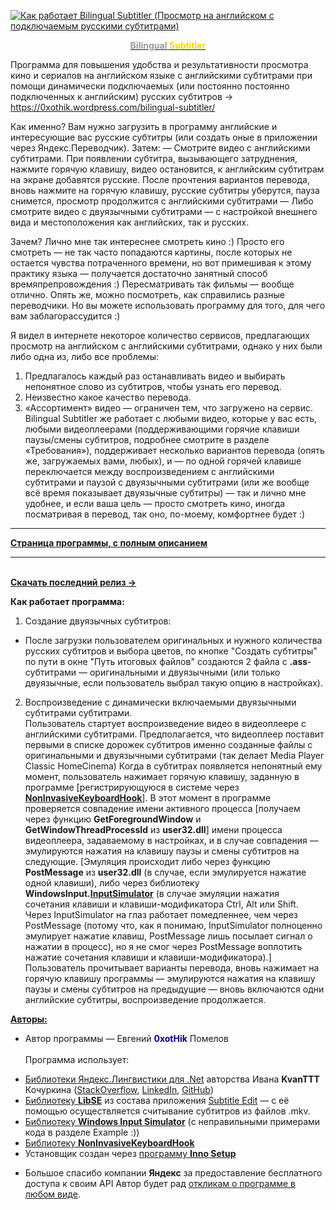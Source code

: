 [![Как работает Bilingual Subtitler (Просмотр на английском с подключаемым русскими субтитрами)](https://0xothik.files.wordpress.com/2020/05/bisubwhiplash-v-3.jpg)](https://www.youtube.com/watch?v=QpmaY9CAaWU "Как работает Bilingual Subtitler (Просмотр на английском с подключаемым русскими субтитрами)")


<a href="https://0xothik.wordpress.com/bilingual-subtitler/"><p style="text-align: center;"><strong><span style="color: #999999;">Bilingual</span> <span style="color: #ffd700;">Subtitler</span></strong></p></a>
Программа для повышения удобства и результативности просмотра кино и сериалов на английском языке с английскими субтитрами при помощи динамически подключаемых (или постоянно постоянно подключенных к английским) русских субтитров → https://0xothik.wordpress.com/bilingual-subtitler/

Как именно? Вам нужно загрузить в программу английские и интересующие вас русские субтитры (или создать оные в приложении через Яндекс.Переводчик).
Затем:
— Смотрите видео с английскими субтитрами. При появлении субтитра, вызывающего затруднения, нажмите горячую клавишу, видео остановится, к английским субтитрам на экране добавятся русские. После прочтения вариантов перевода, вновь нажмите на горячую клавишу, русские субтитры уберутся, пауза снимется, просмотр продолжится с английскими субтитрами
— Либо смотрите видео с двуязычными субтитрами — с настройкой внешнего вида и местоположения как английских, так и русских.

Зачем? Лично мне так интереснее смотреть кино :) Просто его смотреть — не так часто попадаются картины, после которых не остается чувства потраченного времени, но вот примешивая к этому практику языка — получается достаточно занятный способ времяпрепровождения :) Пересматривать так фильмы — вообще отлично. Опять же, можно посмотреть, как справились разные переводчики.
Но вы можете использовать программу для того, для чего вам заблагорассудится :)

Я видел в интернете некоторое количество сервисов, предлагающих просмотр на английском с английскими субтитрами, однако у них были либо одна из, либо все проблемы:
1. Предлагалось каждый раз останавливать видео и выбирать непонятное слово из субтитров, чтобы узнать его перевод.
2. Неизвестно какое качество перевода.
3. «Ассортимент» видео — ограничен тем, что загружено на сервис.
Bilingual Subtitler же работает с любыми видео, которые у вас есть, любыми видеоплеерами (поддерживающими горячие клавиши паузы/смены субтитров, подробнее смотрите в разделе «Требования»), поддерживает несколько вариантов перевода (опять же, загружаемых вами, любых), и — по одной горячей клавише переключается между воспроизведением с английскими субтитрами и паузой с двуязычными субтитрами (или же вообще всё время показывает двуязычные субтитры) — так и лично мне удобнее, и если ваша цель — просто смотреть кино, иногда посматривая в перевод, так оно, по-моему, комфортнее будет :)

<hr>

<a href="https://0xothik.wordpress.com/bilingual-subtitler/"><b>Страница программы, с полным описанием</b></a>
<hr><br/>
<a href="https://github.com/0xotHik/BilingualSubtitler/releases/latest"><b>Скачать последний релиз →</b></a><br/>

**Как работает программа:** <br/>
1. Создание двуязычных субтитров: <br/>
- После загрузки пользователем оригинальных и нужного количества русских субтитров и выбора цветов, по кнопке "Создать субтитры" по пути в окне "Путь итоговых файлов" создаются 2 файла с **.ass**-субтитрами — оригинальными и двуязычными (или только двуязычные, если пользователь выбрал такую опцию в настройках). <br/>
2. Воспроизведение с динамически включаемыми двуязычными субтитрами субтитрами.<br/>
Пользователь стартует воспроизведение видео в видеоплеере с английскими субтитрами. Предполагается, что видеоплеер поставит первыми в списке дорожек субтитров именно созданные файлы с оригинальными и двуязычными субтитрами (так делает Media Player Classic HomeCinema) Когда в субтитрах появляется непонятный ему момент, пользователь нажимает горячую клавишу, заданную в программе [регистрирующуюся в системе через [**NonInvasiveKeyboardHook**](https://github.com/kfirprods/NonInvasiveKeyboardHook)]. В этот момент в программе проверяется совпадение имени активного процесса [получаем через функцию **GetForegroundWindow** и **GetWindowThreadProcessId** из **user32.dll**] имени процесса видеоплеера, задаваемому в настройках, и в случае совпадения — эмулируются нажатия на клавишу паузы и смены субтитров на следующие. [Эмуляция происходит либо через функцию **PostMessage** из **user32.dll** (в случае, если эмулируется нажатие одной клавиши), либо через библиотеку **WindowsInput.[InputSimulator](https://github.com/michaelnoonan/inputsimulator)** (в случае эмуляции нажатия сочетания клавиши и клавиши-модификатора Ctrl, Alt или Shift. Через InputSimulator на глаз работает помедленнее, чем через PostMessage (потому что, как я понимаю, InputSimulator полноценно эмулирует нажатие клавиш, PostMessage лишь посылает сигнал о нажатии в процесс), но я не смог через PostMessage воплотить нажатие сочетания клавиши и клавиши-модификатора).] Пользователь прочитывает варианты перевода, вновь нажимает на горячую клавишу программы — эмулируются нажатия на клавишу паузы и смены субтитров на предыдущие — вновь включаются одни английские субтитры, воспроизведение продолжается.

<span style="text-decoration: underline;">**Авторы:**</span> 
- Автор программы — Евгений <span style="color: #000080;">**0xotHik**</span> Помелов<br/><br/>
Программа использует:
*   [Библиотеки Яндекс.Лингвистики для .Net](https://habrahabr.ru/post/204372/) авторства Ивана **KvanTTT** Кочуркина ([StackOverflow](http://stackoverflow.com/users/1046374/kvanttt), [LinkedIn](https://ru.linkedin.com/in/kvanttt/en), [GitHub](http://github.com/KvanTTT/))
*   [Библиотеку **LibSE**](https://github.com/SubtitleEdit/subtitleedit/tree/master/libse) из состава приложения [Subtitle Edit](https://0xothik.wordpress.com/bilingual-subtitler#SubtitleEdit) — с её помощью осуществляется считывание субтитров из файлов .mkv.
*   [Библиотеку **Windows Input Simulator**](https://github.com/michaelnoonan/inputsimulator) (с неправильными примерами кода в разделе Example :))
*   [Библиотеку **NonInvasiveKeyboardHook**](https://github.com/kfirprods/NonInvasiveKeyboardHook)
*   Установщик создан через [программу **Inno Setup**](https://jrsoftware.org/isinfo.php)

- Большое спасибо компании **Яндекс** за предоставление бесплатного доступа к своим API Автор будет рад [откликам о программе в любом виде](https://0xothik.wordpress.com/bilingual-subtitler#ContactMe).


